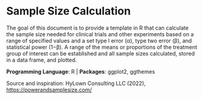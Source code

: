 # Sample Size Calculation

The goal of this document is to provide a template in R that can calculate the sample size needed for clinical trials and other experiments based on a range of specified values and a set type l error (α), type two error (β), and statistical power (1−β). A range of the means or proportions of the treatment group of interest can be established and all sample sizes calculated, stored in a data frame, and plotted.

**Programming Language**: R | **Packages**: ggplot2, ggthemes  

Source and inspiration: HyLown Consulting LLC (2022), https://powerandsamplesize.com/
